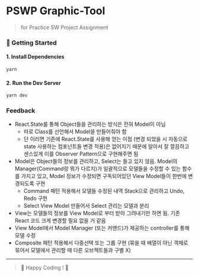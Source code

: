 # PSWP Graphic-Tool

> for Practice SW Project Assignment

### 🚀 Getting Started

#### 1. Install Dependencies

```bash
yarn
```

#### 2. Run the Dev Server

```bash
yarn dev
```

### Feedback

- React.State를 통해 Object들을 관리하는 방식은 전혀 Model이 아님
  - 따로 Class를 선언해서 Model을 만들어줘야 함
  - 단 이러면 기존에 React.State를 사용해 얻는 이점 (변경 되었을 시 자동으로 state 사용하는 컴포넌트들 변경 적용)은 없어지기 때문에
    알아서 잘 깔끔하고 센스있게 이를 Observer Pattern으로 구현해주면 됨
- Model은 Object들의 정보를 관리하고, Select는 들고 있지 않음. Model의 Manager(Command랑 뭐가 다르지)가 일괄적으로 모델들을 수정할 수 있는 함수를 가지고 있고,
  Model 정보가 수정되면 구독되어있던 View Model들이 한번에 변경되도록 구현
  - Command 패턴 적용해서 모델들 수정된 내역 Stack으로 관리하고 Undo, Redo 구현
  - Select View Model 만들어서 Select 관리는 모델과 분리
- View는 모델들의 정보를 View Model로 부터 받아 그려내기만 하면 됨. 기존 React 코드 크게 변경할 필요 없을 거 같음
- View Model에서 Model Manager (또는 커맨드)가 제공하는 controller를 통해 모델 수정
- Composite 패턴 적용해서 다중선택 또는 그룹 구현 (묶을 때 배열이 아닌 객체로 묶어서 모델에서 관리할 때 다른 오브젝트들과 구별 X)

---

> 🚀 Happy Coding ! 🎨
